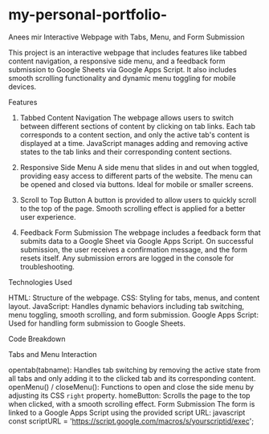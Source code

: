# my-personal-portfolio-
Anees mir
 Interactive Webpage with Tabs, Menu, and Form Submission

This project is an interactive webpage that includes features like tabbed content navigation, a responsive side menu, and a feedback form submission to Google Sheets via Google Apps Script. It also includes smooth scrolling functionality and dynamic menu toggling for mobile devices.

Features

 1. Tabbed Content Navigation
    The webpage allows users to switch between different sections of content by clicking on tab links.
    Each tab corresponds to a content section, and only the active tab's content is displayed at a time.
    JavaScript manages adding and removing active states to the tab links and their corresponding content sections.

 2. Responsive Side Menu
    A side menu that slides in and out when toggled, providing easy access to different parts of the website.
    The menu can be opened and closed via buttons.
    Ideal for mobile or smaller screens.

 3. Scroll to Top Button
    A button is provided to allow users to quickly scroll to the top of the page.
    Smooth scrolling effect is applied for a better user experience.

 4. Feedback Form Submission
    The webpage includes a feedback form that submits data to a Google Sheet via Google Apps Script.
    On successful submission, the user receives a confirmation message, and the form resets itself.
    Any submission errors are logged in the console for troubleshooting.

 Technologies Used

 HTML: Structure of the webpage.
 CSS: Styling for tabs, menus, and content layout.
 JavaScript: Handles dynamic behaviors including tab switching, menu toggling, smooth scrolling, and form submission.
 Google Apps Script: Used for handling form submission to Google Sheets.

 Code Breakdown

 Tabs and Menu Interaction

 opentab(tabname): Handles tab switching by removing the active state from all tabs and only adding it to the clicked tab and its corresponding content.
 openMenu() / closeMenu(): Functions to open and close the side menu by adjusting its CSS `right` property.
 homeButton: Scrolls the page to the top when clicked, with a smooth scrolling effect.
 Form Submission
 The form is linked to a Google Apps Script using the provided script URL:
  javascript
  const scriptURL = 'https://script.google.com/macros/s/yourscriptid/exec';

